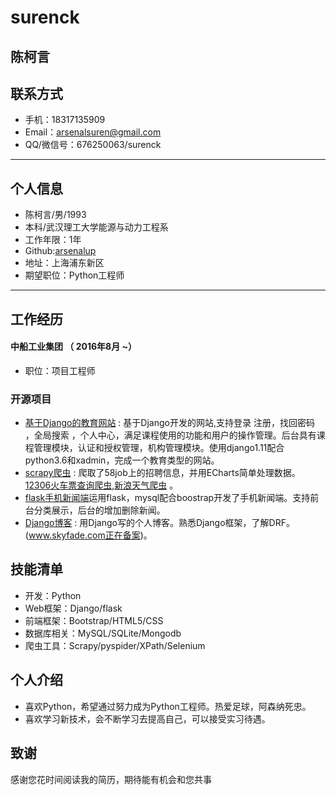 # surenck
陈柯言
---
## 联系方式

- 手机：18317135909 
- Email：arsenalsuren@gmail.com 
- QQ/微信号：676250063/surenck

---
## 个人信息

 - 陈柯言/男/1993 
 - 本科/武汉理工大学能源与动力工程系 
 - 工作年限：1年
 - Github:[arsenalup](http://github.com/arsenalup) 
 - 地址：上海浦东新区
 - 期望职位：Python工程师

---

## 工作经历

#### 中船工业集团 （ 2016年8月 ~）
- 职位：项目工程师


### 开源项目
 - [基于Django的教育网站](https://github.com/arsenalup/imooc) : 基于Django开发的网站,支持登录 注册，找回密码 ，全局搜索 ，个人中心，满足课程使用的功能和用户的操作管理。后台具有课程管理模块，认证和授权管理，机构管理模块。使用django1.11配合python3.6和xadmin，完成一个教育类型的网站。
 -  [scrapy爬虫](https://github.com/arsenalup/scrapy-58job) : 爬取了58job上的招聘信息，并用ECharts简单处理数据。[12306火车票查询爬虫](https://github.com/arsenalup/python3-12306),[新浪天气爬虫](https://github.com/arsenalup/sina-weather-py3-Scrapy) 。
 -  [flask手机新闻端](https://github.com/arsenalup/wangyi-news)运用flask，mysql配合boostrap开发了手机新闻端。支持前台分类展示，后台的增加删除新闻。
 -  [Django博客](http://139.224.112.37/) : 用Django写的个人博客。熟悉Django框架，了解DRF。(www.skyfade.com正在备案)。


## 技能清单

- 开发：Python
- Web框架：Django/flask
- 前端框架：Bootstrap/HTML5/CSS
- 数据库相关：MySQL/SQLite/Mongodb
- 爬虫工具：Scrapy/pyspider/XPath/Selenium   


## 个人介绍

 - 喜欢Python，希望通过努力成为Python工程师。热爱足球，阿森纳死忠。
 - 喜欢学习新技术，会不断学习去提高自己，可以接受实习待遇。

## 致谢
感谢您花时间阅读我的简历，期待能有机会和您共事
